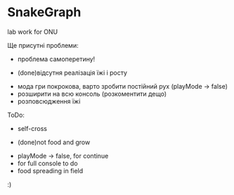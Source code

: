 # SnakeGraph
lab work for ONU

Ще присутні проблеми:

- проблема самоперетину!
+ (done)відсутня реалізація їжі і росту
- мода гри покрокова, варто зробити постійний рух (playMode -> false)
- розширити на всю консоль (розкоментити дещо)
- розповсюдження їжі

ToDo:

- self-cross
+ (done)not food and grow
- playMode -> false, for continue
- for full console to do
- food spreading in field

:)

